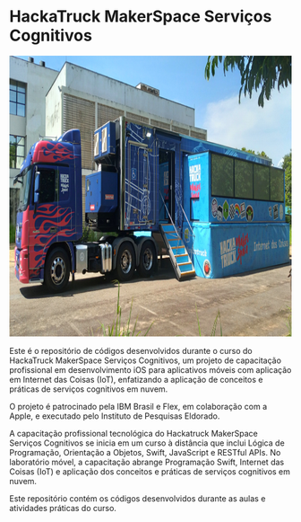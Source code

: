 # HackaTruck MakerSpace Serviços Cognitivos

<img src="./img/Hacka Truck.jpg" alt="Exemplo de imagem" width="600" height="500">

Este é o repositório de códigos desenvolvidos durante o curso do HackaTruck MakerSpace Serviços Cognitivos, um projeto de capacitação profissional em desenvolvimento iOS para aplicativos móveis com aplicação em Internet das Coisas (IoT), enfatizando a aplicação de conceitos e práticas de serviços cognitivos em nuvem.

O projeto é patrocinado pela IBM Brasil e Flex, em colaboração com a Apple, e executado pelo Instituto de Pesquisas Eldorado.

A capacitação profissional tecnológica do Hackatruck MakerSpace Serviços Cognitivos se inicia em um curso à distância que inclui Lógica de Programação, Orientação a Objetos, Swift, JavaScript e RESTful APIs. No laboratório móvel, a capacitação abrange Programação Swift, Internet das Coisas (IoT) e aplicação dos conceitos e práticas de serviços cognitivos em nuvem.

Este repositório contém os códigos desenvolvidos durante as aulas e atividades práticas do curso.
